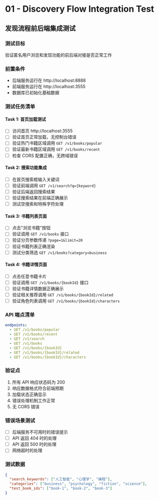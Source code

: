 # 01 - Discovery Flow Integration Test
## 发现流程前后端集成测试

### 测试目标
验证匿名用户浏览和发现功能的前后端对接是否正常工作

### 前置条件
- 后端服务运行在 http://localhost:8888
- 前端服务运行在 http://localhost:3555
- 数据库已初始化基础数据

### 测试任务清单

#### Task 1: 首页加载测试
- [ ] 访问首页 http://localhost:3555
- [ ] 验证首页正常加载，无控制台错误
- [ ] 验证热门书籍区域调用 `GET /v1/books/popular`
- [ ] 验证最新书籍区域调用 `GET /v1/books/recent`
- [ ] 检查 CORS 配置正确，无跨域错误

#### Task 2: 搜索功能集成
- [ ] 在首页搜索框输入关键词
- [ ] 验证前端调用 `GET /v1/search?q={keyword}`
- [ ] 验证后端返回搜索结果
- [ ] 验证搜索结果在前端正确展示
- [ ] 测试空搜索和特殊字符处理

#### Task 3: 书籍列表页面
- [ ] 点击"浏览书籍"按钮
- [ ] 验证调用 `GET /v1/books` 接口
- [ ] 验证分页参数传递 `?page=1&limit=20`
- [ ] 验证书籍列表正确渲染
- [ ] 测试分类筛选 `GET /v1/books?category=business`

#### Task 4: 书籍详情页面
- [ ] 点击任意书籍卡片
- [ ] 验证调用 `GET /v1/books/{bookId}` 接口
- [ ] 验证书籍详情数据正确展示
- [ ] 验证相关推荐调用 `GET /v1/books/{bookId}/related`
- [ ] 验证角色列表调用 `GET /v1/books/{bookId}/characters`

### API 端点清单
```yaml
endpoints:
  - GET /v1/books/popular
  - GET /v1/books/recent
  - GET /v1/search
  - GET /v1/books
  - GET /v1/books/{bookId}
  - GET /v1/books/{bookId}/related
  - GET /v1/books/{bookId}/characters
```

### 验证点
1. 所有 API 响应状态码为 200
2. 响应数据格式符合前端预期
3. 加载状态正确显示
4. 错误处理机制工作正常
5. 无 CORS 错误

### 错误场景测试
- [ ] 后端服务不可用时的错误提示
- [ ] API 返回 404 时的处理
- [ ] API 返回 500 时的处理
- [ ] 网络超时的处理

### 测试数据
```json
{
  "search_keywords": ["人工智能", "心理学", "编程"],
  "categories": ["business", "psychology", "fiction", "science"],
  "test_book_ids": ["book-1", "book-2", "book-3"]
}
```